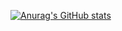 [![Anurag's GitHub stats](https://github-readme-stats.vercel.app/api?eshevlyakova=anuraghazra)](https://github.com/anuraghazra/github-readme-stats)
